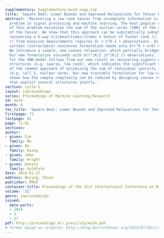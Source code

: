```yaml
---
supplementary: Supplementary:mu14-supp.zip
title: 'Square Deal: Lower Bounds and Improved Relaxations for Tensor Recovery'
abstract: 'Recovering a low-rank tensor from incomplete information is a recurring
  problem in signal processing and machine learning. The most popular convex relaxation
  of this problem minimizes the sum of the nuclear norms (SNN) of the unfolding matrices
  of the tensor. We show that this approach can be substantially suboptimal: reliably
  recovering a K-way n\timesn\times⋯\times n tensor of Tucker rank (r, r, \ldots,
  r) from Gaussian measurements requires Ω( r n^K-1 ) observations. In contrast, a
  certain (intractable) nonconvex formulation needs only O(r^K + nrK) observations.
  We introduce a simple, new convex relaxation, which partially bridges this gap.
  Our new formulation succeeds with O(r^⌊K/2 ⌋n^⌈K/2 ⌉) observations. The lower bound
  for the SNN model follows from our new result on recovering signals with multiple
  structures (e.g. sparse, low rank), which indicates the significant suboptimality
  of the common approach of minimizing the sum of individual sparsity inducing norms
  (e.g. \ell_1, nuclear norm). Our new tractable formulation for low-rank tensor recovery
  shows how the sample complexity can be reduced by designing convex regularizers
  that exploit several structures jointly.'
section: cycle-2
layout: inproceedings
series: Proceedings of Machine Learning Research
id: mu14
month: 0
tex_title: 'Square Deal: Lower Bounds and Improved Relaxations for Tensor Recovery'
firstpage: 73
lastpage: 81
page: 73-81
sections: 
author:
- given: Cun
  family: Mu
- given: Bo
  family: Huang
- given: John
  family: Wright
- given: Donald
  family: Goldfarb
date: 2014-01-27
address: Bejing, China
publisher: PMLR
container-title: Proceedings of the 31st International Conference on Machine Learning
volume: '32'
genre: inproceedings
issued:
  date-parts:
  - 2014
  - 1
  - 27
pdf: http://proceedings.mlr.press/v32/mu14.pdf
# Format based on citeproc: http://blog.martinfenner.org/2013/07/30/citeproc-yaml-for-bibliographies/
---
```


